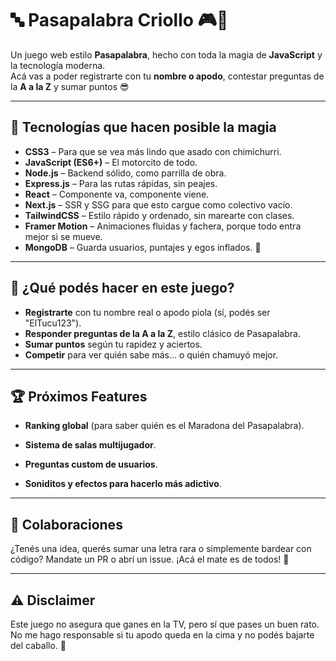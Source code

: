 # 🔤 Pasapalabra Criollo 🎮🧉

Un juego web estilo **Pasapalabra**, hecho con toda la magia de **JavaScript** y la tecnología moderna.  
Acá vas a poder registrarte con tu **nombre o apodo**, contestar preguntas de la **A a la Z** y sumar puntos 😎

---

## 🚀 Tecnologías que hacen posible la magia

- **CSS3** – Para que se vea más lindo que asado con chimichurri.  
- **JavaScript (ES6+)** – El motorcito de todo.  
- **Node.js** – Backend sólido, como parrilla de obra.  
- **Express.js** – Para las rutas rápidas, sin peajes.  
- **React** – Componente va, componente viene.  
- **Next.js** – SSR y SSG para que esto cargue como colectivo vacío.  
- **TailwindCSS** – Estilo rápido y ordenado, sin marearte con clases.  
- **Framer Motion** – Animaciones fluidas y fachera, porque todo entra mejor si se mueve.  
- **MongoDB** – Guarda usuarios, puntajes y egos inflados. 🥇  

---

## 🧉 ¿Qué podés hacer en este juego?

- **Registrarte** con tu nombre real o apodo piola (sí, podés ser "ElTucu123").  
- **Responder preguntas de la A a la Z**, estilo clásico de Pasapalabra.  
- **Sumar puntos** según tu rapidez y aciertos.  
- **Competir** para ver quién sabe más… o quién chamuyó mejor.  

---

## 🏆 Próximos Features

- **Ranking global** (para saber quién es el Maradona del Pasapalabra).

- **Sistema de salas multijugador**.

- **Preguntas custom de usuarios**.

- **Soniditos y efectos para hacerlo más adictivo**.

---

## 🤝 Colaboraciones

¿Tenés una idea, querés sumar una letra rara o simplemente bardear con código?
Mandate un PR o abrí un issue. ¡Acá el mate es de todos! 🧉

---

## ⚠️ Disclaimer

Este juego no asegura que ganes en la TV, pero sí que pases un buen rato.
No me hago responsable si tu apodo queda en la cima y no podés bajarte del caballo. 🐎